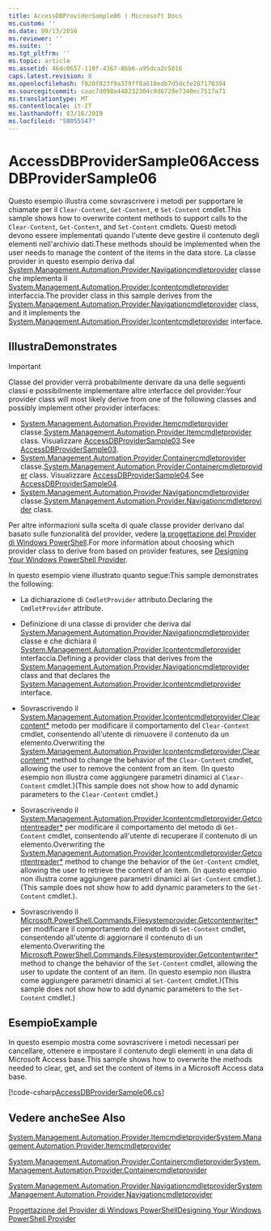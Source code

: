 ```yaml
---
title: AccessDBProviderSample06 | Microsoft Docs
ms.custom: ''
ms.date: 09/13/2016
ms.reviewer: ''
ms.suite: ''
ms.tgt_pltfrm: ''
ms.topic: article
ms.assetid: 46dc0657-110f-4367-8bb6-a95dca2c5016
caps.latest.revision: 8
ms.openlocfilehash: f020f023f9a379ff8a610edb7d5dcfe207170394
ms.sourcegitcommit: caac7d098a448232304c9d6728e7340ec7517a71
ms.translationtype: MT
ms.contentlocale: it-IT
ms.lasthandoff: 03/16/2019
ms.locfileid: "58055547"
---
```

# <a name="accessdbprovidersample06"></a><span data-ttu-id="b1576-102">AccessDBProviderSample06</span><span class="sxs-lookup"><span data-stu-id="b1576-102">AccessDBProviderSample06</span></span>

<span data-ttu-id="b1576-103">Questo esempio illustra come sovrascrivere i metodi per supportare le chiamate per il `Clear-Content`, `Get-Content`, e `Set-Content` cmdlet.</span><span class="sxs-lookup"><span data-stu-id="b1576-103">This sample shows how to overwrite content methods to support calls to the `Clear-Content`, `Get-Content`, and `Set-Content` cmdlets.</span></span> <span data-ttu-id="b1576-104">Questi metodi devono essere implementati quando l'utente deve gestire il contenuto degli elementi nell'archivio dati.</span><span class="sxs-lookup"><span data-stu-id="b1576-104">These methods should be implemented when the user needs to manage the content of the items in the data store.</span></span> <span data-ttu-id="b1576-105">La classe provider in questo esempio deriva dal [System.Management.Automation.Provider.Navigationcmdletprovider](/dotnet/api/System.Management.Automation.Provider.NavigationCmdletProvider) classe che implementa il [ System.Management.Automation.Provider.Icontentcmdletprovider](/dotnet/api/System.Management.Automation.Provider.IContentCmdletProvider) interfaccia.</span><span class="sxs-lookup"><span data-stu-id="b1576-105">The provider class in this sample derives from the [System.Management.Automation.Provider.Navigationcmdletprovider](/dotnet/api/System.Management.Automation.Provider.NavigationCmdletProvider) class, and it implements the [System.Management.Automation.Provider.Icontentcmdletprovider](/dotnet/api/System.Management.Automation.Provider.IContentCmdletProvider) interface.</span></span>

## <a name="demonstrates"></a><span data-ttu-id="b1576-106">Illustra</span><span class="sxs-lookup"><span data-stu-id="b1576-106">Demonstrates</span></span>

> [!IMPORTANT]
> <span data-ttu-id="b1576-107">Classe del provider verrà probabilmente derivare da una delle seguenti classi e possibilmente implementare altre interfacce del provider:</span><span class="sxs-lookup"><span data-stu-id="b1576-107">Your provider class will most likely derive from one of the following classes and possibly implement other provider interfaces:</span></span>
>
> -   <span data-ttu-id="b1576-108">[System.Management.Automation.Provider.Itemcmdletprovider](/dotnet/api/System.Management.Automation.Provider.ItemCmdletProvider) classe.</span><span class="sxs-lookup"><span data-stu-id="b1576-108">[System.Management.Automation.Provider.Itemcmdletprovider](/dotnet/api/System.Management.Automation.Provider.ItemCmdletProvider) class.</span></span> <span data-ttu-id="b1576-109">Visualizzare [AccessDBProviderSample03](./accessdbprovidersample03.md).</span><span class="sxs-lookup"><span data-stu-id="b1576-109">See [AccessDBProviderSample03](./accessdbprovidersample03.md).</span></span>
> -   <span data-ttu-id="b1576-110">[System.Management.Automation.Provider.Containercmdletprovider](/dotnet/api/System.Management.Automation.Provider.ContainerCmdletProvider) classe.</span><span class="sxs-lookup"><span data-stu-id="b1576-110">[System.Management.Automation.Provider.Containercmdletprovider](/dotnet/api/System.Management.Automation.Provider.ContainerCmdletProvider) class.</span></span> <span data-ttu-id="b1576-111">Visualizzare [AccessDBProviderSample04](./accessdbprovidersample04.md).</span><span class="sxs-lookup"><span data-stu-id="b1576-111">See [AccessDBProviderSample04](./accessdbprovidersample04.md).</span></span>
> -   <span data-ttu-id="b1576-112">[System.Management.Automation.Provider.Navigationcmdletprovider](/dotnet/api/System.Management.Automation.Provider.NavigationCmdletProvider) classe.</span><span class="sxs-lookup"><span data-stu-id="b1576-112">[System.Management.Automation.Provider.Navigationcmdletprovider](/dotnet/api/System.Management.Automation.Provider.NavigationCmdletProvider) class.</span></span>
>
> <span data-ttu-id="b1576-113">Per altre informazioni sulla scelta di quale classe provider derivano dal basato sulle funzionalità del provider, vedere [la progettazione del Provider di Windows PowerShell](./provider-types.md).</span><span class="sxs-lookup"><span data-stu-id="b1576-113">For more information about choosing which provider class to derive from based on provider features, see [Designing Your Windows PowerShell Provider](./provider-types.md).</span></span>

<span data-ttu-id="b1576-114">In questo esempio viene illustrato quanto segue:</span><span class="sxs-lookup"><span data-stu-id="b1576-114">This sample demonstrates the following:</span></span>

- <span data-ttu-id="b1576-115">La dichiarazione di `CmdletProvider` attributo.</span><span class="sxs-lookup"><span data-stu-id="b1576-115">Declaring the `CmdletProvider` attribute.</span></span>

- <span data-ttu-id="b1576-116">Definizione di una classe di provider che deriva dal [System.Management.Automation.Provider.Navigationcmdletprovider](/dotnet/api/System.Management.Automation.Provider.NavigationCmdletProvider) classe e che dichiara il [ System.Management.Automation.Provider.Icontentcmdletprovider](/dotnet/api/System.Management.Automation.Provider.IContentCmdletProvider) interfaccia.</span><span class="sxs-lookup"><span data-stu-id="b1576-116">Defining a provider class that derives from the [System.Management.Automation.Provider.Navigationcmdletprovider](/dotnet/api/System.Management.Automation.Provider.NavigationCmdletProvider) class and that declares the [System.Management.Automation.Provider.Icontentcmdletprovider](/dotnet/api/System.Management.Automation.Provider.IContentCmdletProvider) interface.</span></span>

- <span data-ttu-id="b1576-117">Sovrascrivendo il [System.Management.Automation.Provider.Icontentcmdletprovider.Clearcontent\*](/dotnet/api/System.Management.Automation.Provider.IContentCmdletProvider.ClearContent) metodo per modificare il comportamento del `Clear-Content` cmdlet, consentendo all'utente di rimuovere il contenuto da un elemento.</span><span class="sxs-lookup"><span data-stu-id="b1576-117">Overwriting the [System.Management.Automation.Provider.Icontentcmdletprovider.Clearcontent\*](/dotnet/api/System.Management.Automation.Provider.IContentCmdletProvider.ClearContent) method to change the behavior of the `Clear-Content` cmdlet, allowing the user to remove the content from an item.</span></span> <span data-ttu-id="b1576-118">(In questo esempio non illustra come aggiungere parametri dinamici al `Clear-Content` cmdlet.)</span><span class="sxs-lookup"><span data-stu-id="b1576-118">(This sample does not show how to add dynamic parameters to the `Clear-Content` cmdlet.)</span></span>

- <span data-ttu-id="b1576-119">Sovrascrivendo il [System.Management.Automation.Provider.Icontentcmdletprovider.Getcontentreader\*](/dotnet/api/System.Management.Automation.Provider.IContentCmdletProvider.GetContentReader) per modificare il comportamento del metodo di `Get-Content` cmdlet, consentendo all'utente di recuperare il contenuto di un elemento.</span><span class="sxs-lookup"><span data-stu-id="b1576-119">Overwriting the [System.Management.Automation.Provider.Icontentcmdletprovider.Getcontentreader\*](/dotnet/api/System.Management.Automation.Provider.IContentCmdletProvider.GetContentReader) method to change the behavior of the `Get-Content` cmdlet, allowing the user to retrieve the content of an item.</span></span> <span data-ttu-id="b1576-120">(In questo esempio non illustra come aggiungere parametri dinamici al `Get-Content` cmdlet.).</span><span class="sxs-lookup"><span data-stu-id="b1576-120">(This sample does not show how to add dynamic parameters to the `Get-Content` cmdlet.).</span></span>

- <span data-ttu-id="b1576-121">Sovrascrivendo il [Microsoft.PowerShell.Commands.Filesystemprovider.Getcontentwriter\*](/dotnet/api/Microsoft.PowerShell.Commands.FileSystemProvider.GetContentWriter) per modificare il comportamento del metodo di `Set-Content` cmdlet, consentendo all'utente di aggiornare il contenuto di un elemento.</span><span class="sxs-lookup"><span data-stu-id="b1576-121">Overwriting the [Microsoft.PowerShell.Commands.Filesystemprovider.Getcontentwriter\*](/dotnet/api/Microsoft.PowerShell.Commands.FileSystemProvider.GetContentWriter) method to change the behavior of the `Set-Content` cmdlet, allowing the user to update the content of an item.</span></span> <span data-ttu-id="b1576-122">(In questo esempio non illustra come aggiungere parametri dinamici al `Set-Content` cmdlet.)</span><span class="sxs-lookup"><span data-stu-id="b1576-122">(This sample does not show how to add dynamic parameters to the `Set-Content` cmdlet.)</span></span>

## <a name="example"></a><span data-ttu-id="b1576-123">Esempio</span><span class="sxs-lookup"><span data-stu-id="b1576-123">Example</span></span>

<span data-ttu-id="b1576-124">In questo esempio mostra come sovrascrivere i metodi necessari per cancellare, ottenere e impostare il contenuto degli elementi in una data di Microsoft Access base.</span><span class="sxs-lookup"><span data-stu-id="b1576-124">This sample shows how to overwrite the methods needed to clear, get, and set the content of items in a Microsoft Access data base.</span></span>

[!code-csharp[AccessDBProviderSample06.cs](../../powershell-sdk-samples/SDK-2.0/csharp/AccessDBProviderSample06/AccessDBProviderSample06.cs#L11-L2399 "AccessDBProviderSample06.cs")]

## <a name="see-also"></a><span data-ttu-id="b1576-125">Vedere anche</span><span class="sxs-lookup"><span data-stu-id="b1576-125">See Also</span></span>

[<span data-ttu-id="b1576-126">System.Management.Automation.Provider.Itemcmdletprovider</span><span class="sxs-lookup"><span data-stu-id="b1576-126">System.Management.Automation.Provider.Itemcmdletprovider</span></span>](/dotnet/api/System.Management.Automation.Provider.ItemCmdletProvider)

[<span data-ttu-id="b1576-127">System.Management.Automation.Provider.Containercmdletprovider</span><span class="sxs-lookup"><span data-stu-id="b1576-127">System.Management.Automation.Provider.Containercmdletprovider</span></span>](/dotnet/api/System.Management.Automation.Provider.ContainerCmdletProvider)

[<span data-ttu-id="b1576-128">System.Management.Automation.Provider.Navigationcmdletprovider</span><span class="sxs-lookup"><span data-stu-id="b1576-128">System.Management.Automation.Provider.Navigationcmdletprovider</span></span>](/dotnet/api/System.Management.Automation.Provider.NavigationCmdletProvider)

[<span data-ttu-id="b1576-129">Progettazione del Provider di Windows PowerShell</span><span class="sxs-lookup"><span data-stu-id="b1576-129">Designing Your Windows PowerShell Provider</span></span>](./provider-types.md)